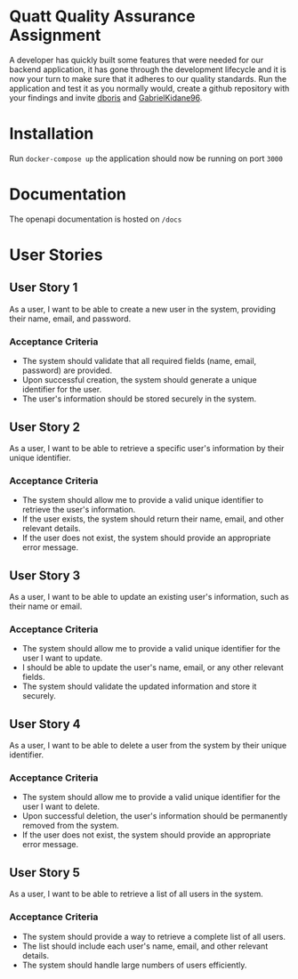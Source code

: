 # Quatt Quality Assurance Assignment

A developer has quickly built some features that were needed for our backend application, it has gone through the development lifecycle and it is now your turn to make sure that it adheres to our quality standards. Run the application and test it as you normally would, create a github repository with your findings and invite [dboris](https://github.com/diboris) and [GabrielKidane96](https://github.com/GabrielKidane96).

# Installation

Run `docker-compose up` the application should now be running on port `3000`

# Documentation

The openapi documentation is hosted on `/docs`

# User Stories

## User Story 1

As a user, I want to be able to create a new user in the system, providing their name, email, and password.

### Acceptance Criteria

- The system should validate that all required fields (name, email, password) are provided.
- Upon successful creation, the system should generate a unique identifier for the user.
- The user's information should be stored securely in the system.

## User Story 2

As a user, I want to be able to retrieve a specific user's information by their unique identifier.

### Acceptance Criteria

- The system should allow me to provide a valid unique identifier to retrieve the user's information.
- If the user exists, the system should return their name, email, and other relevant details.
- If the user does not exist, the system should provide an appropriate error message.

## User Story 3

As a user, I want to be able to update an existing user's information, such as their name or email.

### Acceptance Criteria

- The system should allow me to provide a valid unique identifier for the user I want to update.
- I should be able to update the user's name, email, or any other relevant fields.
- The system should validate the updated information and store it securely.

## User Story 4

As a user, I want to be able to delete a user from the system by their unique identifier.

### Acceptance Criteria

- The system should allow me to provide a valid unique identifier for the user I want to delete.
- Upon successful deletion, the user's information should be permanently removed from the system.
- If the user does not exist, the system should provide an appropriate error message.

## User Story 5

As a user, I want to be able to retrieve a list of all users in the system.

### Acceptance Criteria

- The system should provide a way to retrieve a complete list of all users.
- The list should include each user's name, email, and other relevant details.
- The system should handle large numbers of users efficiently.
